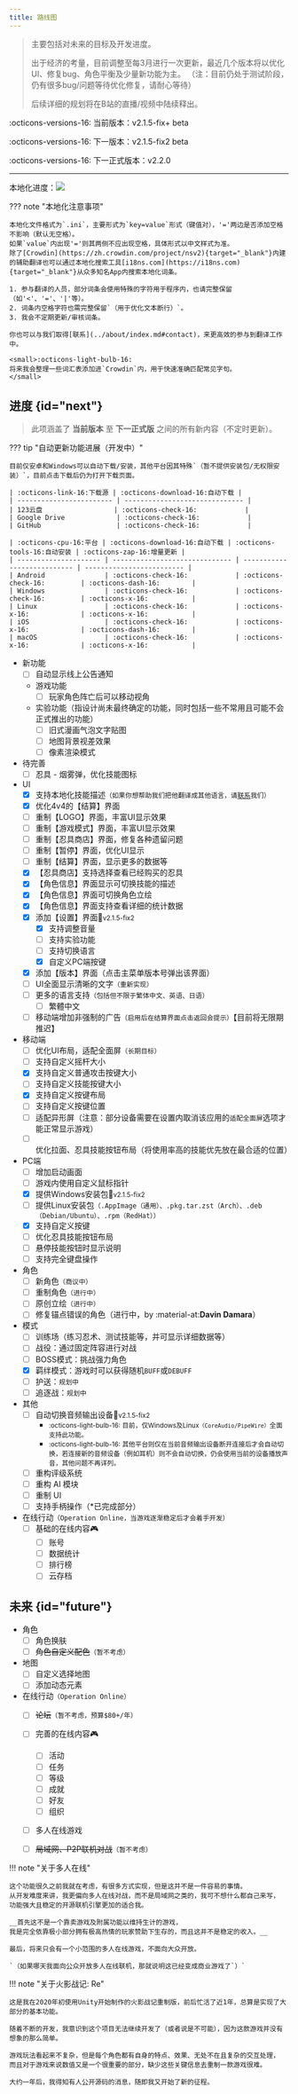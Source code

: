 ```yaml
---
title: 路线图
---
```


> 主要包括对未来的目标及开发进度。
>
> 出于经济的考量，目前调整至每3月进行一次更新，最近几个版本将以优化UI、修复bug、角色平衡及少量新功能为主。
> （注：目前仍处于测试阶段，仍有很多bug/问题等待优化修复，请耐心等待）
>
> 后续详细的规划将在B站的直播/视频中陆续释出。

:octicons-versions-16: 当前版本：v2.1.5-fix+ beta

:octicons-versions-16: 下一版本：v2.1.5-fix2 beta

:octicons-versions-16: 下一正式版本：v2.2.0

---

本地化进度：<a title="Crowdin" target="_blank" href="https://zh.crowdin.com/project/nsv2"><img src="https://badges.crowdin.net/nsv2/localized.svg"></a>

??? note "本地化注意事项"

    本地化文件格式为`.ini`，主要形式为`key=value`形式（键值对），'='两边是否添加空格不影响（默认无空格）。
    如果`value`内出现'='则其两侧不应出现空格，具体形式以中文样式为准。
    除了[Crowdin](https://zh.crowdin.com/project/nsv2){target="_blank"}内建的辅助翻译也可以通过本地化搜索工具[i18ns.com](https://i18ns.com){target="_blank"}从众多知名App内搜索本地化词条。

    1. 参与翻译的人员，部分词条会使用特殊的字符用于程序内，也请完整保留（如'<'、'='、'|'等）。
    2. 词条内空格字符也需完整保留`（用于优化文本断行）`。
    3. 我会不定期更新/审核词条。

    你也可以与我们取得[联系](../about/index.md#contact)，来更高效的参与到翻译工作中。

    <small>:octicons-light-bulb-16:
    将来我会整理一些词汇表添加进`Crowdin`内，用于快速准确匹配常见字句。
    </small>


## 进度 {id="next"}

> 此项涵盖了 __当前版本__ 至 __下一正式版__ 之间的所有新内容（不定时更新）。

??? tip "自动更新功能进展（开发中）"

    目前仅安卓和Windows可以自动下载/安装，其他平台因其特殊`（暂不提供安装包/无权限安装）`，目前点击下载后仍为打开下载页面。

    | :octicons-link-16:下载源 | :octicons-download-16:自动下载 |
    | ------------------------ | ------------------------------ |
    | 123云盘                  | :octicons-check-16:            |
    | Google Drive             | :octicons-check-16:            |
    | GitHub                   | :octicons-check-16:            |

    | :octicons-cpu-16:平台 | :octicons-download-16:自动下载 | :octicons-tools-16:自动安装 | :octicons-zap-16:增量更新 |
    | --------------------- | ------------------------------ | --------------------------- | ------------------------- |
    | Android               | :octicons-check-16:            | :octicons-check-16:         | :octicons-dash-16:        |
    | Windows               | :octicons-check-16:            | :octicons-check-16:         | :octicons-x-16:           |
    | Linux                 | :octicons-check-16:            | :octicons-x-16:             | :octicons-x-16:           |
    | iOS                   | :octicons-check-16:            | :octicons-x-16:             | :octicons-dash-16:        |
    | macOS                 | :octicons-check-16:            | :octicons-x-16:             | :octicons-x-16:           |

- 新功能
    - [ ] 自动显示线上公告通知
    - 游戏功能
        - [ ] 玩家角色阵亡后可以移动视角
    - 实验功能（指设计尚未最终确定的功能，同时包括一些不常用且可能不会正式推出的功能）
        - [ ] 旧式漫画气泡文字贴图
        - [ ] 地图背景视差效果
        - [ ] 像素渲染模式
- 待完善
    - [ ] 忍具 - 烟雾弹，优化技能图标
- UI
    - [x] 支持本地化技能描述`（如果你想帮助我们把他翻译成其他语言，请`[`联系`](../about/index.md#contact)`我们）`
    - [x] 优化4v4的【结算】界面
    - [ ] 重制【LOGO】界面，丰富UI显示效果
    - [ ] 重制【游戏模式】界面，丰富UI显示效果
    - [ ] 重制【忍具商店】界面，修复各种遗留问题
    - [ ] 重制【暂停】界面，优化UI显示
    - [ ] 重制【结算】界面，显示更多的数据等
    - [x] 【忍具商店】支持选择查看已经购买的忍具
    - [x] 【角色信息】界面显示可切换技能的描述
    - [x] 【角色信息】界面可切换角色立绘
    - [x] 【角色信息】界面支持查看详细的统计数据
    - [x] 添加【设置】界面:small_orange_diamond:<small>v2.1.5-fix2</small>
        - [x] 支持调整音量
        - [ ] 支持实验功能
        - [ ] 支持切换语言
        - [x] 自定义PC端按键
    - [x] 添加【版本】界面（点击主菜单版本号弹出该界面）
    - [ ] UI全面显示清晰的文字`（重新实现）`
    - [ ] 更多的语言支持`（包括但不限于繁体中文、英语、日语）`
        - [ ] 繁體中文
    - [ ] 移动端增加非强制的广告`（启用后在结算界面点击返回会提示）`【目前将无限期推迟】
- 移动端
    - [ ] 优化UI布局，适配全面屏`（长期目标）`
    - [ ] 支持自定义摇杆大小
    - [x] 支持自定义普通攻击按键大小
    - [ ] 支持自定义技能按键大小
    - [x] 支持自定义按键布局
    - [ ] 支持自定义按键位置
    - [ ] 适配异形屏（注意：部分设备需要在设置内取消该应用的`适配全面屏`选项才能正常显示游戏）
    - [ ] 优化拉面、忍具技能按钮布局（将使用率高的技能优先放在最合适的位置）
- PC端
    - [ ] 增加启动画面
    - [ ] 游戏内使用自定义鼠标指针
    - [x] 提供Windows安装包:small_orange_diamond:<small>v2.1.5-fix2</small>
    - [ ] 提供Linux安装包`（.AppImage（通用）、.pkg.tar.zst（Arch）、.deb（Debian/Ubuntu）、.rpm（RedHat））`
    - [x] 支持自定义按键
    - [ ] 优化忍具技能按钮布局
    - [ ] 悬停技能按钮时显示说明
    - [ ] 支持完全键盘操作
- 角色
    - [ ] 新角色`（商议中）`
    - [ ] 重制角色`（进行中）`
    - [ ] 原创立绘`（进行中）`
    - [ ] 修复锚点错误的角色（进行中，by :material-at:__Davin Damara__）
- 模式
    - [ ] 训练场（练习忍术、测试技能等，并可显示详细数据等）
    - [ ] 战役：通过固定阵容进行对战
    - [ ] BOSS模式：挑战强力角色
    - [x] 羁绊模式：游戏时可以获得随机`BUFF`或`DEBUFF`
    - [ ] 护送：`规划中`
    - [ ] 追逐战：`规划中`
- 其他
    - [ ] 自动切换音频输出设备:small_orange_diamond:<small>v2.1.5-fix2</small>
        - <small>:octicons-light-bulb-16: 目前，仅Windows及Linux`（CoreAudio/PipeWire）`全面支持此功能。</small>
        - <small>:octicons-light-bulb-16: 其他平台则仅在当前音频输出设备断开连接后才会自动切换，若连接新的音频设备（例如耳机）则不会自动切换，仍会使用当前的设备播放声音，其他问题不再详列。</small>
    - [ ] 重构评级系统
    - [ ] 重构 AI 模块
    - [ ] 重制 UI
    - [ ] 支持手柄操作（*已完成部分）
- 在线行动`（Operation Online，当游戏逐渐稳定后才会着手开发）`
    - [ ] 基础的在线内容:video_game:
        - [ ] 账号
        - [ ] 数据统计
        - [ ] 排行榜
        - [ ] 云存档

## 未来 {id="future"}

- 角色
    - [ ] 角色换肤
    - [ ] ~~角色自定义配色~~`（暂不考虑）`
- 地图
    - [ ] 自定义选择地图
    - [ ] 添加动态元素
- 在线行动`（Operation Online）`
    - [ ] ~~论坛~~`（暂不考虑，预算$80+/年）`
    - [ ] 完善的在线内容:video_game:
        - [ ] 活动
        - [ ] 任务
        - [ ] 等级
        - [ ] 成就
        - [ ] 好友
        - [ ] 组织
    - [ ] 多人在线游戏
    - [ ] ~~局域网、P2P联机对战~~`（暂不考虑）`


!!! note "关于多人在线"

    这个功能很久之前我就在考虑，有很多方式实现，但是这并不是一件容易的事情。
    从开发难度来讲，我更偏向多人在线对战，而不是局域网之类的，我可不想什么都自己来写，
    功能强大且稳定的开源联机引擎更加的适合我。

    __首先这不是一个靠卖游戏及附属功能以维持生计的游戏，
    我是完全依靠极小部分拥有极高热情的玩家赞助下生存的，而且这并不是稳定的收入。__

    最后，将来只会有一个小范围的多人在线游戏，不面向大众开放。

    `（如果哪天我面向公众开放多人在线联机，那就说明这已经变成商业游戏了`）`


!!! note "关于火影战记: Re"

    这是我在2020年初使用Unity开始制作的火影战记重制版，前后忙活了近1年，总算是实现了大部分的基本功能。

    随着不断的开发，我意识到这个项目无法继续开发了（或者说是不可能），因为这款游戏并没有想象的那么简单。

    游戏玩法看起来不复杂，但是每个角色都有自身的特点、效果、无处不在且复杂的交互处理，
    而且对于游戏来说数值又是一个很重要的部分，缺少这些关键信息去重制一款游戏很难。

    大约一年后，我得知有人公开源码的消息，随即我又开始了新的征程。
